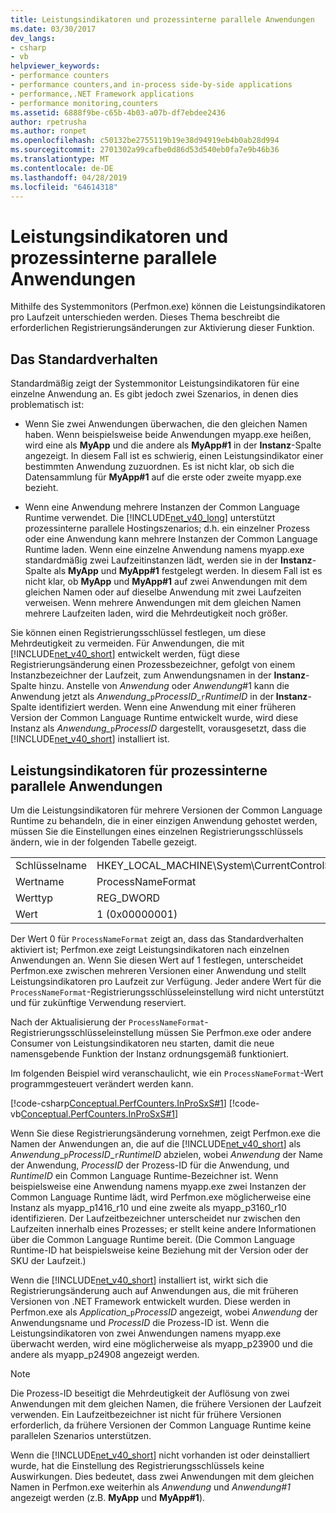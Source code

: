 ```yaml
---
title: Leistungsindikatoren und prozessinterne parallele Anwendungen
ms.date: 03/30/2017
dev_langs:
- csharp
- vb
helpviewer_keywords:
- performance counters
- performance counters,and in-process side-by-side applications
- performance,.NET Framework applications
- performance monitoring,counters
ms.assetid: 6888f9be-c65b-4b03-a07b-df7ebdee2436
author: rpetrusha
ms.author: ronpet
ms.openlocfilehash: c50132be2755119b19e38d94919eb4b0ab28d994
ms.sourcegitcommit: 2701302a99cafbe0d86d53d540eb0fa7e9b46b36
ms.translationtype: MT
ms.contentlocale: de-DE
ms.lasthandoff: 04/28/2019
ms.locfileid: "64614318"
---
```

# <a name="performance-counters-and-in-process-side-by-side-applications"></a>Leistungsindikatoren und prozessinterne parallele Anwendungen
Mithilfe des Systemmonitors (Perfmon.exe) können die Leistungsindikatoren pro Laufzeit unterschieden werden. Dieses Thema beschreibt die erforderlichen Registrierungsänderungen zur Aktivierung dieser Funktion.  
  
## <a name="the-default-behavior"></a>Das Standardverhalten  
 Standardmäßig zeigt der Systemmonitor Leistungsindikatoren für eine einzelne Anwendung an. Es gibt jedoch zwei Szenarios, in denen dies problematisch ist:  
  
- Wenn Sie zwei Anwendungen überwachen, die den gleichen Namen haben. Wenn beispielsweise beide Anwendungen myapp.exe heißen, wird eine als **MyApp** und die andere als **MyApp#1** in der **Instanz**-Spalte angezeigt. In diesem Fall ist es schwierig, einen Leistungsindikator einer bestimmten Anwendung zuzuordnen. Es ist nicht klar, ob sich die Datensammlung für **MyApp#1** auf die erste oder zweite myapp.exe bezieht.  
  
- Wenn eine Anwendung mehrere Instanzen der Common Language Runtime verwendet. Die [!INCLUDE[net_v40_long](../../../includes/net-v40-long-md.md)] unterstützt prozessinterne parallele Hostingszenarios; d.h. ein einzelner Prozess oder eine Anwendung kann mehrere Instanzen der Common Language Runtime laden. Wenn eine einzelne Anwendung namens myapp.exe standardmäßig zwei Laufzeitinstanzen lädt, werden sie in der **Instanz**-Spalte als **MyApp** und **MyApp#1** festgelegt werden. In diesem Fall ist es nicht klar, ob **MyApp** und **MyApp#1** auf zwei Anwendungen mit dem gleichen Namen oder auf dieselbe Anwendung mit zwei Laufzeiten verweisen. Wenn mehrere Anwendungen mit dem gleichen Namen mehrere Laufzeiten laden, wird die Mehrdeutigkeit noch größer.  
  
 Sie können einen Registrierungsschlüssel festlegen, um diese Mehrdeutigkeit zu vermeiden. Für Anwendungen, die mit [!INCLUDE[net_v40_short](../../../includes/net-v40-short-md.md)] entwickelt werden, fügt diese Registrierungsänderung einen Prozessbezeichner, gefolgt von einem Instanzbezeichner der Laufzeit, zum Anwendungsnamen in der **Instanz**-Spalte hinzu. Anstelle von *Anwendung* oder *Anwendung*#1 kann die Anwendung jetzt als *Anwendung*_`p`*ProcessID*\_`r`*RuntimeID* in der **Instanz**-Spalte identifiziert werden. Wenn eine Anwendung mit einer früheren Version der Common Language Runtime entwickelt wurde, wird diese Instanz als *Anwendung\_*`p`*ProcessID* dargestellt, vorausgesetzt, dass die [!INCLUDE[net_v40_short](../../../includes/net-v40-short-md.md)] installiert ist.  
  
## <a name="performance-counters-for-in-process-side-by-side-applications"></a>Leistungsindikatoren für prozessinterne parallele Anwendungen  
 Um die Leistungsindikatoren für mehrere Versionen der Common Language Runtime zu behandeln, die in einer einzigen Anwendung gehostet werden, müssen Sie die Einstellungen eines einzelnen Registrierungsschlüssels ändern, wie in der folgenden Tabelle gezeigt.  
  
|||  
|-|-|  
|Schlüsselname|HKEY_LOCAL_MACHINE\System\CurrentControlSet\Services\\.NETFramework\Performance|  
|Wertname|ProcessNameFormat|  
|Werttyp|REG_DWORD|  
|Wert|1 (0x00000001)|  
  
 Der Wert 0 für `ProcessNameFormat` zeigt an, dass das Standardverhalten aktiviert ist; Perfmon.exe zeigt Leistungsindikatoren nach einzelnen Anwendungen an. Wenn Sie diesen Wert auf 1 festlegen, unterscheidet Perfmon.exe zwischen mehreren Versionen einer Anwendung und stellt Leistungsindikatoren pro Laufzeit zur Verfügung. Jeder andere Wert für die `ProcessNameFormat`-Registrierungsschlüsseleinstellung wird nicht unterstützt und für zukünftige Verwendung reserviert.  
  
 Nach der Aktualisierung der `ProcessNameFormat`-Registrierungsschlüsseleinstellung müssen Sie Perfmon.exe oder andere Consumer von Leistungsindikatoren neu starten, damit die neue namensgebende Funktion der Instanz ordnungsgemäß funktioniert.  
  
 Im folgenden Beispiel wird veranschaulicht, wie ein `ProcessNameFormat`-Wert programmgesteuert verändert werden kann.  
  
 [!code-csharp[Conceptual.PerfCounters.InProSxS#1](../../../samples/snippets/csharp/VS_Snippets_CLR/conceptual.perfcounters.inprosxs/cs/regsetting1.cs#1)]
 [!code-vb[Conceptual.PerfCounters.InProSxS#1](../../../samples/snippets/visualbasic/VS_Snippets_CLR/conceptual.perfcounters.inprosxs/vb/regsetting1.vb#1)]  
  
 Wenn Sie diese Registrierungsänderung vornehmen, zeigt Perfmon.exe die Namen der Anwendungen an, die auf die [!INCLUDE[net_v40_short](../../../includes/net-v40-short-md.md)] als *Anwendung*_`p`*ProcessID*\_`r`*RuntimeID* abzielen, wobei *Anwendung* der Name der Anwendung, *ProcessID* der Prozess-ID für die Anwendung, und  *RuntimeID* ein Common Language Runtime-Bezeichner ist. Wenn beispielsweise eine Anwendung namens myapp.exe zwei Instanzen der Common Language Runtime lädt, wird Perfmon.exe möglicherweise eine Instanz als myapp_p1416_r10 und eine zweite als myapp_p3160_r10 identifizieren. Der Laufzeitbezeichner unterscheidet nur zwischen den Laufzeiten innerhalb eines Prozesses; er stellt keine andere Informationen über die Common Language Runtime bereit. (Die Common Language Runtime-ID hat beispielsweise keine Beziehung mit der Version oder der SKU der Laufzeit.)  
  
 Wenn die [!INCLUDE[net_v40_short](../../../includes/net-v40-short-md.md)] installiert ist, wirkt sich die Registrierungsänderung auch auf Anwendungen aus, die mit früheren Versionen von .NET Framework entwickelt wurden. Diese werden in Perfmon.exe als *Application_*`p`*ProcessID* angezeigt, wobei *Anwendung* der Anwendungsname und *ProcessID* die Prozess-ID ist. Wenn die Leistungsindikatoren von zwei Anwendungen namens myapp.exe überwacht werden, wird eine möglicherweise als myapp_p23900 und die andere als myapp_p24908 angezeigt werden.  
  
> [!NOTE]
>  Die Prozess-ID beseitigt die Mehrdeutigkeit der Auflösung von zwei Anwendungen mit dem gleichen Namen, die frühere Versionen der Laufzeit verwenden. Ein Laufzeitbezeichner ist nicht für frühere Versionen erforderlich, da frühere Versionen der Common Language Runtime keine parallelen Szenarios unterstützen.  
  
 Wenn die [!INCLUDE[net_v40_short](../../../includes/net-v40-short-md.md)] nicht vorhanden ist oder deinstalliert wurde, hat die Einstellung des Registrierungsschlüssels keine Auswirkungen. Dies bedeutet, dass zwei Anwendungen mit dem gleichen Namen in Perfmon.exe weiterhin als *Anwendung* und *Anwendung#1* angezeigt werden (z.B. **MyApp** und **MyApp#1**).
